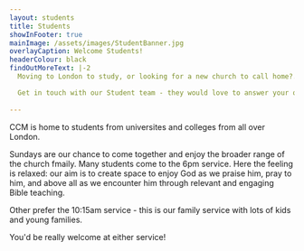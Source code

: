 ```yaml
---
layout: students
title: Students
showInFooter: true
mainImage: /assets/images/StudentBanner.jpg
overlayCaption: Welcome Students!
headerColour: black
findOutMoreText: |-2
  Moving to London to study, or looking for a new church to call home?.

  Get in touch with our Student team - they would love to answer your questions and welcome you at a Sunday service.
  
---
```

CCM is home to students from universites and colleges from all over London.

Sundays are our chance to come together and enjoy the broader range of the church fmaily. Many students come to the 6pm service. Here the feeling is relaxed: our aim is to create space to enjoy God as we praise him, pray to him, and above all as we encounter him through relevant and engaging Bible teaching.

Other prefer the 10:15am service - this is our family service with lots of kids and young families.

You'd be really welcome at either service!
